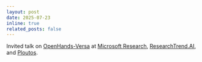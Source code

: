 ```yaml
---
layout: post
date: 2025-07-23
inline: true
related_posts: false
---
```


Invited talk on [OpenHands-Versa](https://arxiv.org/abs/2506.03011) at [Microsoft Research](https://www.microsoft.com/en-us/research/about-microsoft-research/), [ResearchTrend.AI](https://researchtrend.ai/), and [Ploutos](https://world.ploutos.dev/).
